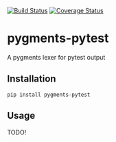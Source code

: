 [![Build Status](https://travis-ci.org/asottile/pygments-pytest.svg?branch=master)](https://travis-ci.org/asottile/pygments-pytest)
[![Coverage Status](https://coveralls.io/repos/github/asottile/pygments-pytest/badge.svg?branch=master)](https://coveralls.io/github/asottile/pygments-pytest?branch=master)

pygments-pytest
===============

A pygments lexer for pytest output

## Installation

`pip install pygments-pytest`

## Usage

TODO!
